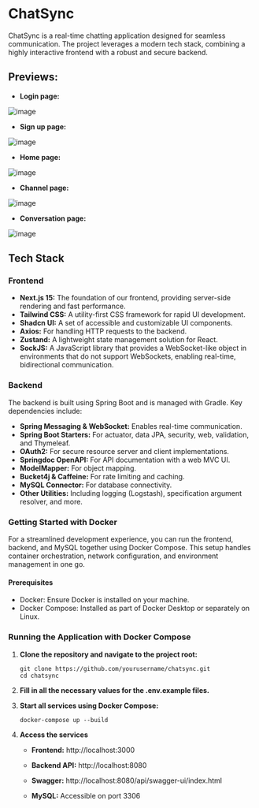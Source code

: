 # ChatSync

ChatSync is a real-time chatting application designed for seamless communication. The project leverages a modern tech stack, combining a highly interactive frontend with a robust and secure backend.

## Previews:
- **Login page:**

![image](https://github.com/user-attachments/assets/ffca3982-a835-4fd9-85f1-e1904f4fde73)

- **Sign up page:**

![image](https://github.com/user-attachments/assets/3bce9509-98b3-4ea1-b6fb-424965f4383d)

- **Home page:**

![image](https://github.com/user-attachments/assets/ffef3a18-6b60-489e-87ac-d993ca73483d)

- **Channel page:**

![image](https://github.com/user-attachments/assets/91ef0d5f-6935-47ac-b3be-826b1f2f508a)

- **Conversation page:**

![image](https://github.com/user-attachments/assets/a7d23c6e-c8bb-4129-a2e6-31d0e80e36bb)

## Tech Stack

### Frontend

- **Next.js 15:** The foundation of our frontend, providing server-side rendering and fast performance.
- **Tailwind CSS:** A utility-first CSS framework for rapid UI development.
- **Shadcn UI:** A set of accessible and customizable UI components.
- **Axios:** For handling HTTP requests to the backend.
- **Zustand:** A lightweight state management solution for React.
- **SockJS:** A JavaScript library that provides a WebSocket-like object in environments that do not support WebSockets, enabling real-time, bidirectional communication.

### Backend

The backend is built using Spring Boot and is managed with Gradle. Key dependencies include:

- **Spring Messaging & WebSocket:** Enables real-time communication.
- **Spring Boot Starters:** For actuator, data JPA, security, web, validation, and Thymeleaf.
- **OAuth2:** For secure resource server and client implementations.
- **Springdoc OpenAPI:** For API documentation with a web MVC UI.
- **ModelMapper:** For object mapping.
- **Bucket4j & Caffeine:** For rate limiting and caching.
- **MySQL Connector:** For database connectivity.
- **Other Utilities:** Including logging (Logstash), specification argument resolver, and more.

### Getting Started with Docker
For a streamlined development experience, you can run the frontend, backend, and MySQL together using Docker Compose. This setup handles container orchestration, network configuration, and environment management in one go.

#### Prerequisites
- Docker: Ensure Docker is installed on your machine.
- Docker Compose: Installed as part of Docker Desktop or separately on Linux.

### Running the Application with Docker Compose
1. **Clone the repository and navigate to the project root:**

   ```shell
   git clone https://github.com/yourusername/chatsync.git
   cd chatsync
   ```

2. **Fill in all the necessary values for the .env.example files.**

3. **Start all services using Docker Compose:**

   ```shell
   docker-compose up --build
   ```

4. **Access the services**
    - **Frontend:** http://localhost:3000
      
    - **Backend API:** http://localhost:8080
      
    - **Swagger:** http://localhost:8080/api/swagger-ui/index.html
      
    - **MySQL:** Accessible on port 3306
